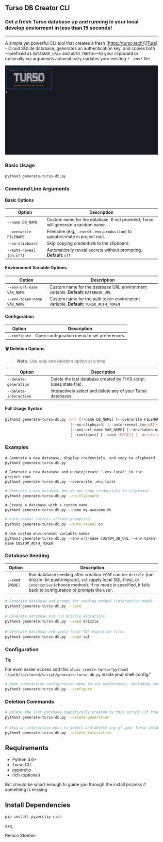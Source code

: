 ## Turso DB Creator CLI

### Get a fresh Turso database up and running in your local develop enviorment in less than 15 seconds!
---
A simple yet powerful CLI tool that creates a fresh [https://turso.tech/](Turs) - Cloud SQLite database, generates an authentication key, and copies both—prefixed as `DATABASE_URL=` and `AUTH_TOKEN=`—to your clipboard or optionally via arguments automatically updates your existing `* .env*` file.

![Demo](demo.gif)

### Basic Usage
```bash
python3 generate-turso-db.py
```

### Command Line Arguments

#### Basic Options

| Option | Description |
|--------|-------------|
| `--name DB_NAME` | Custom name for the database. If not provided, Turso will generate a random name. |
| `--overwrite FILENAME` | Filename (e.g., `.env` or `.env.production`) to update/create in project root. |
| `--no-clipboard` | Skip copying credentials to the clipboard. |
| `--auto-reveal {on,off}` | Automatically reveal secrets without prompting. **Default:** `off` |

#### Environment Variable Options

| Option | Description |
|--------|-------------|
| `--env-url-name VAR_NAME` | Custom name for the database URL environment variable. **Default:** `DATABASE_URL` |
| `--env-token-name VAR_NAME` | Custom name for the auth token environment variable. **Default:** `TURSO_AUTH_TOKEN` |

#### Configuration

| Option | Description |
|--------|-------------|
| `--configure` | Open configuration menu to set preferences. |

#### 🗑️ Deletion Options
> **Note:** Use only one deletion option at a time.

| Option | Description |
|--------|-------------|
| `--delete-generation` | Delete the last database created by THIS script (uses state file). |
| `--delete-interactive` | Interactively select and delete any of your Turso databases. |

#### Full Usage Syntax
```bash
python3 generate-turso-db.py [-h] [--name DB_NAME] [--overwrite FILENAME]
                              [--no-clipboard] [--auto-reveal {on,off}]
                              [--env-url-name VAR_NAME] [--env-token-name VAR_NAME]
                              [--configure] [--seed [MODE]] [--delete-generation] [--delete-interactive]
```

### Examples

```shell
# Generate a new database, display credentials, and copy to clipboard
python3 generate-turso-db.py
```

```shell
# Generate a new database and update/create '.env.local' in the project root
python3 generate-turso-db.py --overwrite .env.local
```

```bash
# Generate a new database but do not copy credentials to clipboard
python3 generate-turso-db.py --no-clipboard
```

```shell
# Create a database with a custom name
python3 generate-turso-db.py --name my-awesome-db
```

```bash
# Auto-reveal secrets without prompting
python3 generate-turso-db.py --auto-reveal on
```

```shell
# Use custom environment variable names
python3 generate-turso-db.py --env-url-name CUSTOM_DB_URL --env-token-name CUSTOM_AUTH_TOKEN
```

### Database Seeding

| Option | Description |
|--------|-------------|
| `--seed [MODE]` | Run database seeding after creation. `MODE` can be: `drizzle` (run drizzle-kit push/migrate), `sql` (apply local SQL files), or `interactive` (choose method). If no mode is specified, it falls back to configuration or prompts the user. |

```bash
# Generate database and prompt for seeding method (interactive mode)
python3 generate-turso-db.py --seed

# Generate database and run Drizzle migrations
python3 generate-turso-db.py --seed drizzle

# Generate database and apply local SQL migration files
python3 generate-turso-db.py --seed sql
```

### Configuration

> [!TIP]
> For even easier access add this `alias create-turso="python3 ~/path/to/cloned/script/generate-turso-db.py` inside  your shell config."

```bash
# Open interactive configuration menu to set preferences, including seeding defaults and prompt behaviors
python3 generate-turso-db.py --configure
```

### Deletion Commands

```bash
# Delete the last database specifically created by this script (if tracked)
python3 generate-turso-db.py --delete-generation

# Show an interactive menu to select and delete any of your Turso databases
python3 generate-turso-db.py --delete-interactive
```

## Requirements

- Python 3.6+
- Turso CLI
- pyperclip
- rich (optional)

But should be  smart enough to guide you through the install process  if something is missing

## Install Dependencies

```bash
pip install pyperclip rich
```

xxx,

Remco Stoeten
